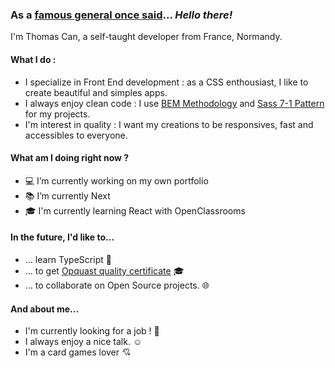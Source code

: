 ### As a [famous general once said](https://youtu.be/rEq1Z0bjdwc)... *Hello there!*

I'm Thomas Can, a self-taught developer from France, Normandy. 

#### What I do : 
- I specialize in Front End development : as a CSS enthousiast, I like to create beautiful and simples apps.
- I always enjoy clean code : I use [BEM Methodology](https://en.bem.info/methodology/) and [Sass 7-1 Pattern](https://sass-guidelin.es/#architecture) for my projects.
- I'm interest in quality : I want my creations to be responsives, fast and accessibles to everyone.

#### What am I doing right now ? 
- :computer: I’m currently working on my own portfolio
- :books: I’m currently Next
- :mortar_board: I'm currently learning React with OpenClassrooms 

#### In the future, I'd like to...
- ... learn TypeScript :metal:
- ... to get [Opquast quality certificate](https://www.opquast.com/a-propos/) :mortar_board:
- ... to collaborate on Open Source projects. :globe_with_meridians:

#### And about me...
- I'm currently looking for a job ! :wave:
- I always enjoy a nice talk. :relaxed:
- I'm a card games lover :cupid:
